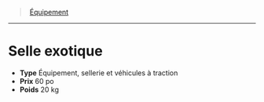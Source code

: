 ﻿---
!Equipment
Type: Équipement, sellerie et véhicules à traction
Price: 60 po
Weight: 20 kg
Id: equipment_hd.md#selle-exotique
ParentLink: equipment_hd.md#Équipement
Name: Selle exotique
ParentName: Équipement
NameLevel: 1
---
> [Équipement](hd_equipment.md)

---

# Selle exotique

- **Type** Équipement, sellerie et véhicules à traction
- **Prix** 60 po
- **Poids** 20 kg

